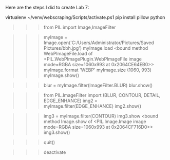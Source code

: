 Here are the steps I did to create Lab 7:

virtualenv ~/venv/webscraping/Scripts/activate.ps1
pip install pillow
python

>>> from PIL import Image,ImageFilter

>>> myImage = Image.open('C:/Users/Administrator/Pictures/Saved Pictures/bbh.jpg')
>>> myImage.load
<bound method WebPImageFile.load of <PIL.WebPImagePlugin.WebPImageFile image mode=RGBA size=1060x993 at 0x2064CE64EB0>>
>>> myImage.format
'WEBP'
>>> myImage.size
(1060, 993)
>>> myImage.show()


>>> blur = myImage.filter(ImageFilter.BLUR)
>>> blur.show()

>>> from PIL.ImageFilter import (BLUR, CONTOUR, DETAIL, EDGE_ENHANCE)
>>> img2 = myImage.filter(EDGE_ENHANCE)
>>> img2.show()

>>> img3 = myImage.filter(CONTOUR)
>>> img3.show
<bound method Image.show of <PIL.Image.Image image mode=RGBA size=1060x993 at 0x2064CF716D0>>
>>> img3.show()


>>> quit()

>>> deactivate

